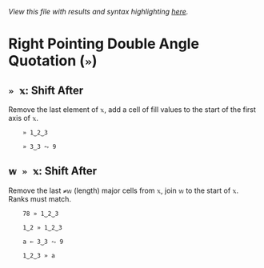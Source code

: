 *View this file with results and syntax highlighting [here](https://mlochbaum.github.io/BQN/help/shiftafter.html).*

# Right Pointing Double Angle Quotation (`»`)

## `» 𝕩`: Shift After

Remove the last element of `𝕩`, add a cell of fill values to the start of the first axis of `𝕩`.

        » 1‿2‿3

        » 3‿3 ⥊ 9



## `𝕨 » 𝕩`: Shift After

Remove the last `≠𝕨` (length) major cells from `𝕩`, join `𝕨` to the start of `𝕩`. Ranks must match.

        78 » 1‿2‿3

        1‿2 » 1‿2‿3

        a ← 3‿3 ⥊ 9

        1‿2‿3 » a
